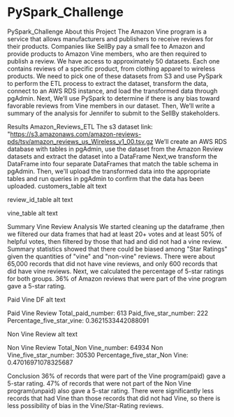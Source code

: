 # PySpark_Challenge
PySpark_Challenge
About this Project
The Amazon Vine program is a service that allows manufacturers and publishers to receive reviews for their products.
Companies like SellBy pay a small fee to Amazon and provide products to Amazon Vine members,
who are then required to publish a review.
We have access to approximately 50 datasets. Each one contains reviews of a specific product, from clothing apparel to wireless products.
We need to pick one of these datasets from S3 and use PySpark to perform the ETL process to extract the dataset, transform the data, connect to an AWS RDS instance, and load the transformed data through pgAdmin.
Next, We’ll use PySpark to determine if there is any bias toward favorable reviews from Vine members in our dataset. Then, We’ll write a summary of the analysis for Jennifer to submit to the SellBy stakeholders.

Results
Amazon_Reviews_ETL
The s3 dataset link: "https://s3.amazonaws.com/amazon-reviews-pds/tsv/amazon_reviews_us_Wireless_v1_00.tsv.gz
We’ll create an AWS RDS database with tables in pgAdmin, use the dataset from the Amazon Review datasets and extract the dataset into a DataFrame
Next,we transform the DataFrame into four separate DataFrames that match the table schema in pgAdmin.
Then, we'll upload the transformed data into the appropriate tables and run queries in pgAdmin to confirm that the data has been uploaded.
customers_table
alt text

review_id_table
alt text

vine_table
alt text

Summary
Vine Review Analysis
We started cleaning up the dataframe ,then we filtered our data frames that had at least 20+ votes and at least 50% of helpful votes, then filtered by those that had and did not had a vine review. Summary statistics showed that there could be biased among "Star Ratings" given the quantities of "vine" and "non-vine" reviews. There were about 65,000 records that did not have vine reviews, and only 600 records that did have vine reviews. Next, we calculated the percentage of 5-star ratings for both groups. 36% of Amazon reviews that were part of the vine program gave a 5-star rating.

Paid Vine DF
alt text

Paid Vine Review
Total_paid_number:
613
Paid_five_star_number:
222
Percentage_five_star_vine:
0.3621533442088091

Non Vine Review
alt text

Non Vine Review
Total_Non Vine_number:
64934
Non Vine_five_star_number:
30530
Percentage_five_star_Non Vine:
0.47016971078325687

Conclusion
36% of records that were part of the Vine program(paid) gave a 5-star rating.
47% of records that were not part of the Non Vine program(unpaid) also gave a 5-star rating.
There were significantly less records that had Vine than those records that did not had Vine,
so there is less possibility of bias in the Vine/Star-Rating reviews.
